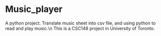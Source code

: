 # Music_player
A python project. Translate music sheet into csv file, and using python to read and play music.\n
This is a CSC148 project in University of Toronto.

